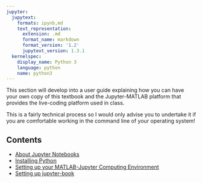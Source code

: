 ```yaml
---
jupyter:
  jupytext:
    formats: ipynb,md
    text_representation:
      extension: .md
      format_name: markdown
      format_version: '1.2'
      jupytext_version: 1.3.1
  kernelspec:
    display_name: Python 3
    language: python
    name: python3
---
```


This section will develop into a user guide explaining how you can have your own copy of this textbook and the Jupyter-MATLAB platform that provides the live-coding platform used in class.

This is a fairly technical process so I would only advise you to undertake it if you are comfortable working in the command line of your operating system!

## Contents

* [About Jupyter Notebooks](jupyter)
* [Installing Python](python)
* [Setting up your MATLAB-Jupyter Computing Environment](setup)
* [Setting up jupyter-book](jupyter-book)

